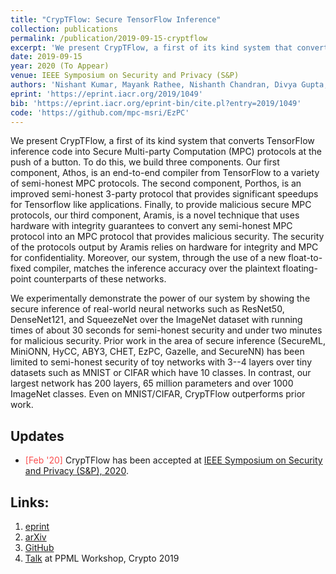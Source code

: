```yaml
---
title: "CrypTFlow: Secure TensorFlow Inference"
collection: publications
permalink: /publication/2019-09-15-cryptflow
excerpt: 'We present CrypTFlow, a first of its kind system that converts TensorFlow inference code into Secure Multi-party Computation (MPC) protocols at the push of a button. The system enables secure inference on real-world networks like ResNet50 over the ImageNet dataset with running time of about 30 seconds for semi-honest security and under 2 minutes for malicious security.'
date: 2019-09-15
year: 2020 (To Appear)
venue: IEEE Symposium on Security and Privacy (S&P)
authors: 'Nishant Kumar, Mayank Rathee, Nishanth Chandran, Divya Gupta, Aseem Rastogi & Rahul Sharma'
eprint: 'https://eprint.iacr.org/2019/1049'
bib: 'https://eprint.iacr.org/eprint-bin/cite.pl?entry=2019/1049'
code: 'https://github.com/mpc-msri/EzPC'
---
```

We present CrypTFlow, a first of its kind system that converts TensorFlow inference code into Secure Multi-party Computation (MPC) protocols at the push of a button. To do this, we build three components. Our first component, Athos, is an end-to-end compiler from TensorFlow to a variety of semi-honest MPC protocols. The second component, Porthos, is an improved semi-honest 3-party protocol that provides significant speedups for Tensorflow like applications. Finally, to provide malicious secure MPC protocols, our third component, Aramis, is a novel technique that uses hardware with integrity guarantees to convert any semi-honest MPC protocol into an MPC protocol that provides malicious security. The security of the protocols output by Aramis relies on hardware for integrity and MPC for confidentiality. Moreover, our system, through the use of a new float-to-fixed compiler, matches the inference accuracy over the plaintext floating-point counterparts of these networks.

We experimentally demonstrate the power of our system by showing the secure inference of real-world neural networks such as ResNet50, DenseNet121, and SqueezeNet over the ImageNet dataset with running times of about 30 seconds for semi-honest security and under two minutes for malicious security. Prior work in the area of secure inference (SecureML, MiniONN, HyCC, ABY3, CHET, EzPC, Gazelle, and SecureNN) has been limited to semi-honest security of toy networks with 3--4 layers over tiny datasets such as MNIST or CIFAR which have 10 classes. In contrast, our largest network has 200 layers, 65 million parameters and over 1000 ImageNet classes. Even on MNIST/CIFAR, CrypTFlow outperforms prior work.

## Updates
- <span style="color:#fa4d4d">[Feb '20]</span> CrypTFlow has been accepted at [IEEE Symposium on Security and Privacy (S&P), 2020](https://www.ieee-security.org/TC/SP2020/).

## Links:
1. [eprint](https://eprint.iacr.org/2019/1049)
2. [arXiv](https://arxiv.org/abs/1909.07814)
3. [GitHub](https://github.com/mpc-msri/EzPC)
4. [Talk](https://crypto.iacr.org/2019/affevents/ppml/page.html) at PPML Workshop, Crypto 2019